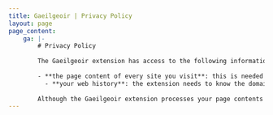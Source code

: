 ```yaml
---
title: Gaeilgeoir | Privacy Policy
layout: page
page_content:
    ga: |-
        # Privacy Policy
        
        The Gaeilgeoir extension has access to the following information:
        
        - **the page content of every site you visit**: this is needed in order to be able to translate the web page. While it does keep a track of untranslated text, this information is only stored locally in your own browser and never shared with the developers of the extension. This data is only stored until you visit another page, close your tab / window or refresh your page.
          - **your web history**: the extension needs to know the domain name of the website you are visiting (e.g. 'Google.com'), in order to dynamically load the suitable translations for the website. It also stores whether the extension should be enabled / disabled for each website, and syncs this data across different computers when you log in to your browser (Chrome / Firefox). This uses browser APIs for storage, so this information is never shared with the developers of the Gaeilgeoir extension, but managed directly by the browser.
        
        Although the Gaeilgeoir extension processes your page contents and web history, this is only used for powering the features of the extension. None of your information is visible to the developers of the extension. No user data is stored on the developers side, without exception.
---
```

